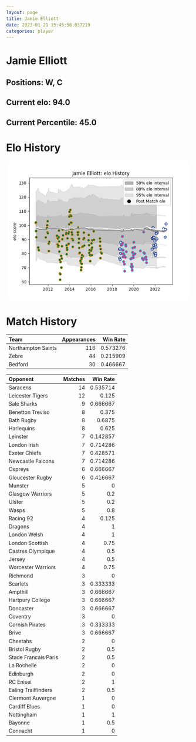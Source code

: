 ```yaml
---  
layout: page  
title: Jamie Elliott  
date: 2023-01-21 15:45:58.037219  
categories: player  
---
```

# Jamie Elliott

## Positions: W, C

## Current elo: 94.0

## Current Percentile: 45.0

# Elo History


![elo history](history_JamieElliott.png)
# Match History


| Team               |   Appearances |   Win Rate |
|:-------------------|--------------:|-----------:|
| Northampton Saints |           116 |   0.573276 |
| Zebre              |            44 |   0.215909 |
| Bedford            |            30 |   0.466667 |

| Opponent             |   Matches |   Win Rate |
|:---------------------|----------:|-----------:|
| Saracens             |        14 |   0.535714 |
| Leicester Tigers     |        12 |   0.125    |
| Sale Sharks          |         9 |   0.666667 |
| Benetton Treviso     |         8 |   0.375    |
| Bath Rugby           |         8 |   0.6875   |
| Harlequins           |         8 |   0.625    |
| Leinster             |         7 |   0.142857 |
| London Irish         |         7 |   0.714286 |
| Exeter Chiefs        |         7 |   0.428571 |
| Newcastle Falcons    |         7 |   0.714286 |
| Ospreys              |         6 |   0.666667 |
| Gloucester Rugby     |         6 |   0.416667 |
| Munster              |         5 |   0        |
| Glasgow Warriors     |         5 |   0.2      |
| Ulster               |         5 |   0.2      |
| Wasps                |         5 |   0.8      |
| Racing 92            |         4 |   0.125    |
| Dragons              |         4 |   1        |
| London Welsh         |         4 |   1        |
| London Scottish      |         4 |   0.75     |
| Castres Olympique    |         4 |   0.5      |
| Jersey               |         4 |   0.5      |
| Worcester Warriors   |         4 |   0.75     |
| Richmond             |         3 |   0        |
| Scarlets             |         3 |   0.333333 |
| Ampthill             |         3 |   0.666667 |
| Hartpury College     |         3 |   0.666667 |
| Doncaster            |         3 |   0.666667 |
| Coventry             |         3 |   0        |
| Cornish Pirates      |         3 |   0.333333 |
| Brive                |         3 |   0.666667 |
| Cheetahs             |         2 |   0        |
| Bristol Rugby        |         2 |   0.5      |
| Stade Francais Paris |         2 |   0.5      |
| La Rochelle          |         2 |   0        |
| Edinburgh            |         2 |   0        |
| RC Enisei            |         2 |   1        |
| Ealing Trailfinders  |         2 |   0.5      |
| Clermont Auvergne    |         1 |   0        |
| Cardiff Blues        |         1 |   0        |
| Nottingham           |         1 |   1        |
| Bayonne              |         1 |   0.5      |
| Connacht             |         1 |   0        |